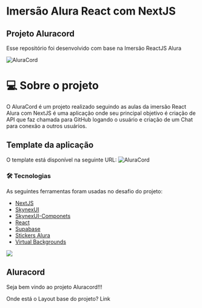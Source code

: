 # Imersão Alura React com NextJS 

## Projeto Aluracord 

Esse repositório foi desenvolvido com base na Imersão ReactJS Alura <br>

![AluraCord](../src/image/thumb-imersao-react.jpg 'Alura') <br>

# 💻 Sobre o projeto

O AluraCord é um projeto realizado seguindo as aulas da imersão React Alura com NextJS é uma aplicação onde seu principal objetivo é criação de API que faz chamada para GitHub logando o usuário e criação de um Chat para conexão a outros usuários. 

## Template da aplicação

O template está disponível na seguinte URL:
![AluraCord](../src/image/profile.jpg 'AluraCord') <br>

### 🛠 Tecnologias

As seguintes ferramentas foram usadas no desafio do projeto:

- [NextJS](https://nextjs.org/)
- [SkynexUI](https://storybook.skynexui.dev/?path=/story/introduction--page)
- [SkynexUI-Componets](https://github.com/skynexui/components)
- [React](https://reactjs.org/)
- [Supabase](https://supabase.com/)
- [Stickers Alura](https://www.alura.com.br/artigos/stickers-dev-aluraverso-whatsapp-telegram)
- [Virtual Backgrounds](https://virtualbackgrounds.site/pt/)


 <img src="https://img.shields.io/static/v1?label=DEV&message=Darcisio Almeida&color=7159c1&style=for-the-badge&logo=ghost"/>













## Aluracord 
Seja bem vindo ao projeto Aluracord!!! 

Onde está o Layout base do projeto?
  Link